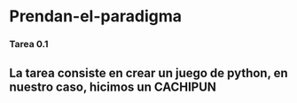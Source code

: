# Prendan-el-paradigma
### Tarea 0.1


## La tarea consiste en crear un juego de python, en nuestro caso, hicimos un CACHIPUN
